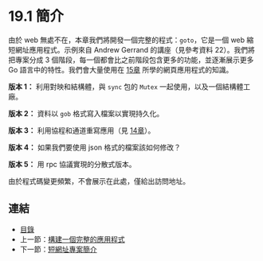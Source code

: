 # 19.1 簡介

由於 web 無處不在，本章我們將開發一個完整的程式：`goto`，它是一個 web 縮短網址應用程式。示例來自 Andrew Gerrand 的講座（見參考資料 22）。我們將把專案分成 3 個階段，每一個都會比之前階段包含更多的功能，並逐漸展示更多 Go 語言中的特性。我們會大量使用在 [15章](15.0.md) 所學的網頁應用程式的知識。

**版本 1：** 利用對映和結構體，與 `sync` 包的 `Mutex` 一起使用，以及一個結構體工廠。

**版本 2：** 資料以 `gob` 格式寫入檔案以實現持久化。

**版本 3：** 利用協程和通道重寫應用（見 [14章](14.0.md)）。

**版本 4：** 如果我們要使用 json 格式的檔案該如何修改？

**版本 5：** 用 rpc 協議實現的分散式版本。

由於程式碼變更頻繁，不會展示在此處，僅給出訪問地址。

## 連結

- [目錄](directory.md)
- 上一節：[構建一個完整的應用程式](19.0.md)
- 下一節：[短網址專案簡介](19.2.md)